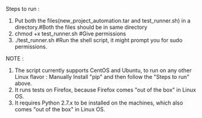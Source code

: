 Steps to run :
1. Put both the files(new_project_automation.tar and test_runner.sh) in a directory.#Both the files should be in same directory
2. chmod +x test_runner.sh #Give permissions 
3. ./test_runner.sh #Run the shell script, it might prompt you for sudo permissions.

NOTE : 
1. The script currently supports CentOS and Ubuntu, to run on any other Linux flavor :
   Manually Install "pip"  and then follow the "Steps to run" above.
2. It runs tests on Firefox, because Firefox comes "out of the box" in Linux OS.
3. It requires Python 2.7.x to be installed on the machines, which also comes "out of the box" in Linux OS.

